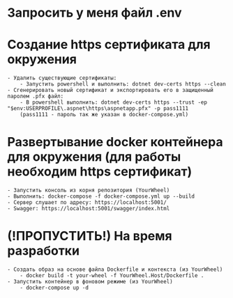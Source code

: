 # Запросить у меня файл .env

# Создание https сертификата для окружения

	- Удалить существующие сертификаты: 
		- Запустить powershell и выполнить: dotnet dev-certs https --clean
	- Сгенерировать новый сертификат и экспортировать его в защищенный паролем .pfx файл:
		- В powershell выполнить: dotnet dev-certs https --trust -ep "$env:USERPROFILE\.aspnet\https\aspnetapp.pfx" -p pass1111
		(pass1111 - пароль так же указан в docker-compose.yml)

# Развертывание docker контейнера для окружения (для работы необходим https сертификат)

	- Запустить консоль из корня репозитория (YourWheel)
	- Выполнить: docker-compose -f docker-compose.yml up --build 
	- Сервер слушает по адресу: https://localhost:5001/
	- Swagger: https://localhost:5001/swagger/index.html

# (!ПРОПУСТИТЬ!) На время разработки 
	- Создать образ на основе файла Dockerfile и контекста (из YourWheel)
 		- docker build -t your-wheel -f YourWheel.Host/Dockerfile .
	- Запустить контейнер в фоновом режиме (из YourWheel)
		- docker-compose up -d